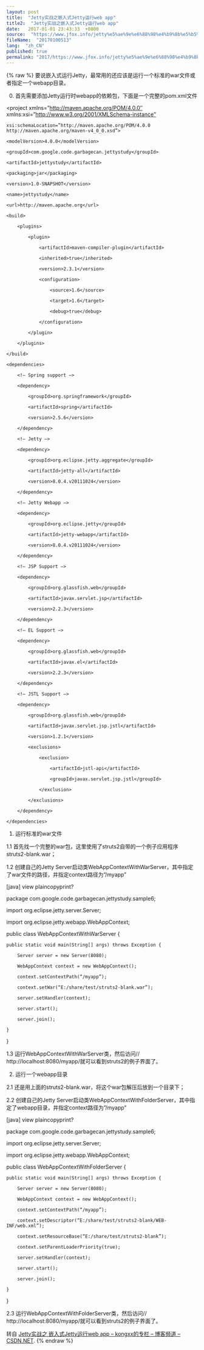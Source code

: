 ```yaml
---
layout: post
title:  "Jetty实战之嵌入式Jetty运行web app"
title2:  "Jetty实战之嵌入式Jetty运行web app"
date:   2017-01-01 23:43:33  +0800
source:  "https://www.jfox.info/jetty%e5%ae%9e%e6%88%98%e4%b9%8b%e5%b5%8c%e5%85%a5%e5%bc%8fjetty%e8%bf%90%e8%a1%8cweb-app.html"
fileName:  "20170100513"
lang:  "zh_CN"
published: true
permalink: "2017/https://www.jfox.info/jetty%e5%ae%9e%e6%88%98%e4%b9%8b%e5%b5%8c%e5%85%a5%e5%bc%8fjetty%e8%bf%90%e8%a1%8cweb-app.html"
---
```

{% raw %}
要说嵌入式运行Jetty，最常用的还应该是运行一个标准的war文件或者指定一个webapp目录。

0. 首先需要添加Jetty运行时webapp的依赖包，下面是一个完整的pom.xml文件

<project xmlns=”http://maven.apache.org/POM/4.0.0″ xmlns:xsi=”http://www.w3.org/2001/XMLSchema-instance”  

    xsi:schemaLocation=”http://maven.apache.org/POM/4.0.0 http://maven.apache.org/maven-v4_0_0.xsd”>  

    <modelVersion>4.0.0</modelVersion>  

    <groupId>com.google.code.garbagecan.jettystudy</groupId>  

    <artifactId>jettystudy</artifactId>  

    <packaging>jar</packaging>  

    <version>1.0-SNAPSHOT</version>  

    <name>jettystudy</name>  

    <url>http://maven.apache.org</url>  

    <build>  

        <plugins>  

            <plugin>  

                <artifactId>maven-compiler-plugin</artifactId>  

                <inherited>true</inherited>  

                <version>2.3.1</version>  

                <configuration>  

                    <source>1.6</source>  

                    <target>1.6</target>  

                    <debug>true</debug>  

                </configuration>  

            </plugin>  

        </plugins>  

    </build>  

    <dependencies>  

        <!– Spring support –>  

        <dependency>  

            <groupId>org.springframework</groupId>  

            <artifactId>spring</artifactId>  

            <version>2.5.6</version>  

        </dependency>  

        <!– Jetty –>  

        <dependency>  

            <groupId>org.eclipse.jetty.aggregate</groupId>  

            <artifactId>jetty-all</artifactId>  

            <version>8.0.4.v20111024</version>  

        </dependency>  

        <!– Jetty Webapp –>  

        <dependency>  

            <groupId>org.eclipse.jetty</groupId>  

            <artifactId>jetty-webapp</artifactId>  

            <version>8.0.4.v20111024</version>  

        </dependency>  

        <!– JSP Support –>  

        <dependency>  

            <groupId>org.glassfish.web</groupId>  

            <artifactId>javax.servlet.jsp</artifactId>  

            <version>2.2.3</version>  

        </dependency>  

        <!– EL Support –>  

        <dependency>  

            <groupId>org.glassfish.web</groupId>  

            <artifactId>javax.el</artifactId>  

            <version>2.2.3</version>  

        </dependency>  

        <!– JSTL Support –>  

        <dependency>  

            <groupId>org.glassfish.web</groupId>  

            <artifactId>javax.servlet.jsp.jstl</artifactId>  

            <version>1.2.1</version>  

            <exclusions>  

                <exclusion>  

                    <artifactId>jstl-api</artifactId>  

                    <groupId>javax.servlet.jsp.jstl</groupId>  

                </exclusion>  

            </exclusions>  

        </dependency>  

    </dependencies>  

</project>  

1. 运行标准的war文件

1.1 首先找一个完整的war包，这里使用了struts2自带的一个例子应用程序struts2-blank.war；

1.2 创建自己的Jetty Server启动类WebAppContextWithWarServer，其中指定了war文件的路径，并指定context路径为”/myapp”

[java] view plaincopyprint?

package com.google.code.garbagecan.jettystudy.sample6;  

import org.eclipse.jetty.server.Server;  

import org.eclipse.jetty.webapp.WebAppContext;  

public class WebAppContextWithWarServer {  

    public static void main(String[] args) throws Exception {  

        Server server = new Server(8080);  

        WebAppContext context = new WebAppContext();  

        context.setContextPath(“/myapp”);  

        context.setWar(“E:/share/test/struts2-blank.war”);  

        server.setHandler(context);  

        server.start();  

        server.join();  

    }  

}  

1.3 运行WebAppContextWithWarServer类，然后访问// http://localhost:8080/myapp/就可以看到struts2的例子界面了。

2. 运行一个webapp目录

2.1 还是用上面的struts2-blank.war，将这个war包解压后放到一个目录下；

2.2 创建自己的Jetty Server启动类WebAppContextWithFolderServer，其中指定了webapp目录，并指定context路径为”/myapp”

[java] view plaincopyprint?

package com.google.code.garbagecan.jettystudy.sample6;  

import org.eclipse.jetty.server.Server;  

import org.eclipse.jetty.webapp.WebAppContext;  

public class WebAppContextWithFolderServer {  

    public static void main(String[] args) throws Exception {  

        Server server = new Server(8080);  

        WebAppContext context = new WebAppContext();  

        context.setContextPath(“/myapp”);  

        context.setDescriptor(“E:/share/test/struts2-blank/WEB-INF/web.xml”);  

        context.setResourceBase(“E:/share/test/struts2-blank”);  

        context.setParentLoaderPriority(true);  

        server.setHandler(context);  

        server.start();  

        server.join();  

    }  

}  

2.3 运行WebAppContextWithFolderServer类，然后访问// http://localhost:8080/myapp/就可以看到struts2的例子界面了。

转自 [Jetty实战之 嵌入式Jetty运行web app – kongxx的专栏 – 博客频道 – CSDN.NET](https://www.jfox.info/go.php?url=http://blog.csdn.net/kongxx/article/details/7237034).
{% endraw %}
